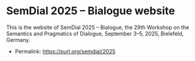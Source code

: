 # SemDial 2025 – Bialogue website

This is the website of SemDial 2025 – Bialogue, the 29th Workshop on the Semantics and Pragmatics of Dialogue, September 3–5, 2025, Bielefeld, Germany.

* Permalink: https://purl.org/semdial/2025
